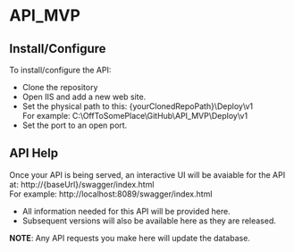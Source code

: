 # API_MVP

## Install/Configure
To install/configure the API:
- Clone the repository
- Open IIS and add a new web site.
- Set the physical path to this: {yourClonedRepoPath}\Deploy\v1<br/>
For example: C:\OffToSomePlace\GitHub\API_MVP\Deploy\v1
- Set the port to an open port.

## API Help
Once your API is being served, an interactive UI will be avaiable for the API at: http://{baseUrl}/swagger/index.html<br/>
For example: http://localhost:8089/swagger/index.html<br />
- All information needed for this API will be provided here.
- Subsequent versions will also be available here as they are released.

<strong>NOTE</strong>: Any API requests you make here will update the database.